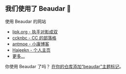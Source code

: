## 我们使用了 Beaudar 🎏

使用 Beaudar 的网站

* [lipk.org - 执手对影成双](https://lipk.org)
* [ccknbc - CC 的部落格](https://blog.ccknbc.cc)
* [antmoe - 小康博客](https://www.antmoe.com/)
* [Hajeekn - 个人主页](https://slqwq.cn/)
* [更多…](https://github.com/topics/beaudar)

你使用 Beaudar 了吗？ [在你的仓库添加“beaudar”主题标记](https://docs.github.com/cn/github/administering-a-repository/classifying-your-repository-with-topics)。
